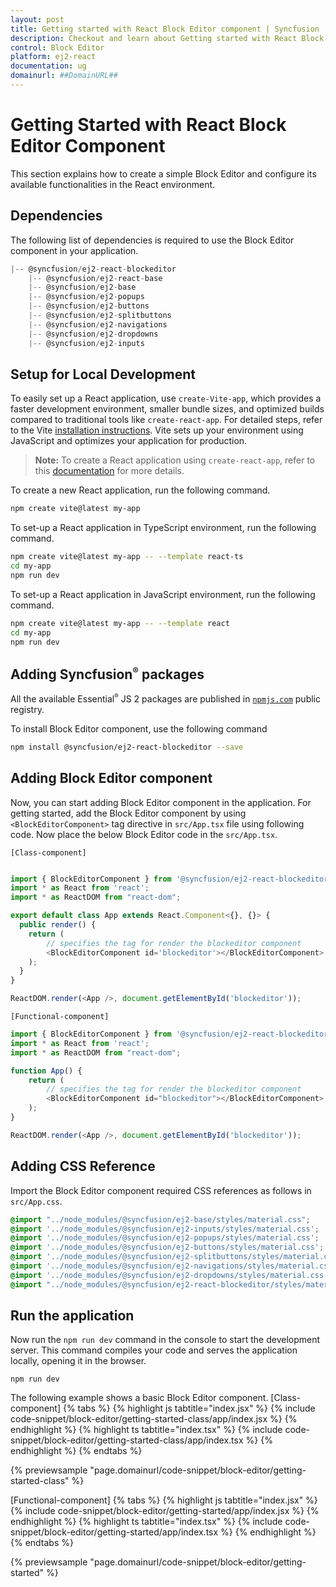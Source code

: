 ```yaml
---
layout: post
title: Getting started with React Block Editor component | Syncfusion
description: Checkout and learn about Getting started with React Block Editor component of Syncfusion Essential JS 2 and more details.
control: Block Editor
platform: ej2-react
documentation: ug
domainurl: ##DomainURL##
---
```


# Getting Started with React Block Editor Component

This section explains how to create a simple Block Editor and configure its available functionalities in the React environment.

## Dependencies

The following list of dependencies is required to use the Block Editor component in your application.

```js
|-- @syncfusion/ej2-react-blockeditor
    |-- @syncfusion/ej2-react-base
    |-- @syncfusion/ej2-base
    |-- @syncfusion/ej2-popups
    |-- @syncfusion/ej2-buttons
    |-- @syncfusion/ej2-splitbuttons
    |-- @syncfusion/ej2-navigations
    |-- @syncfusion/ej2-dropdowns
    |-- @syncfusion/ej2-inputs
```

## Setup for Local Development

To easily set up a React application, use `create-Vite-app`, which provides a faster development environment, smaller bundle sizes, and optimized builds compared to traditional tools like `create-react-app`. For detailed steps, refer to the Vite [installation instructions](https://vitejs.dev/guide/). Vite sets up your environment using JavaScript and optimizes your application for production.

> **Note:**  To create a React application using `create-react-app`, refer to this [documentation](https://ej2.syncfusion.com/react/documentation/getting-started/create-app) for more details.

To create a new React application, run the following command.

```bash
npm create vite@latest my-app
```
To set-up a React application in TypeScript environment, run the following command.

```bash
npm create vite@latest my-app -- --template react-ts
cd my-app
npm run dev
```
To set-up a React application in JavaScript environment, run the following command.

```bash
npm create vite@latest my-app -- --template react
cd my-app
npm run dev
```


## Adding Syncfusion<sup style="font-size:70%">&reg;</sup> packages

All the available Essential<sup style="font-size:70%">&reg;</sup> JS 2 packages are published in [`npmjs.com`](https://www.npmjs.com/~syncfusionorg) public registry.

To install Block Editor component, use the following command

```bash
npm install @syncfusion/ej2-react-blockeditor --save
```

## Adding Block Editor component

Now, you can start adding Block Editor component in the application. For getting started, add the Block Editor component by using `<BlockEditorComponent>` tag directive in `src/App.tsx` file using following code. Now place the below Block Editor code in the `src/App.tsx`.

`[Class-component]`

```ts

import { BlockEditorComponent } from '@syncfusion/ej2-react-blockeditor';
import * as React from 'react';
import * as ReactDOM from "react-dom";

export default class App extends React.Component<{}, {}> {
  public render() {
    return (
        // specifies the tag for render the blockeditor component
        <BlockEditorComponent id='blockeditor'></BlockEditorComponent>
    );
  }
}

ReactDOM.render(<App />, document.getElementById('blockeditor'));
```

`[Functional-component]`

```ts
import { BlockEditorComponent } from '@syncfusion/ej2-react-blockeditor';
import * as React from 'react';
import * as ReactDOM from "react-dom";

function App() {
    return (
        // specifies the tag for render the blockeditor component
        <BlockEditorComponent id="blockeditor"></BlockEditorComponent>
    );
}

ReactDOM.render(<App />, document.getElementById('blockeditor'));
```

## Adding CSS Reference

Import the Block Editor component required CSS references as follows in `src/App.css`.

```css
@import "../node_modules/@syncfusion/ej2-base/styles/material.css";
@import '../node_modules/@syncfusion/ej2-inputs/styles/material.css';
@import '../node_modules/@syncfusion/ej2-popups/styles/material.css';
@import '../node_modules/@syncfusion/ej2-buttons/styles/material.css';
@import '../node_modules/@syncfusion/ej2-splitbuttons/styles/material.css';
@import '../node_modules/@syncfusion/ej2-navigations/styles/material.css';
@import '../node_modules/@syncfusion/ej2-dropdowns/styles/material.css';
@import "../node_modules/@syncfusion/ej2-react-blockeditor/styles/material.css";
```
## Run the application

Now run the `npm run dev` command in the console to start the development server. This command compiles your code and serves the application locally, opening it in the browser.

```
npm run dev
```

The following example shows a basic Block Editor component.
[Class-component]
{% tabs %}
{% highlight js tabtitle="index.jsx" %}
{% include code-snippet/block-editor/getting-started-class/app/index.jsx %}
{% endhighlight %}
{% highlight ts tabtitle="index.tsx" %}
{% include code-snippet/block-editor/getting-started-class/app/index.tsx %}
{% endhighlight %}
{% endtabs %}

 {% previewsample "page.domainurl/code-snippet/block-editor/getting-started-class" %}

 [Functional-component]
 {% tabs %}
{% highlight js tabtitle="index.jsx" %}
{% include code-snippet/block-editor/getting-started/app/index.jsx %}
{% endhighlight %}
{% highlight ts tabtitle="index.tsx" %}
{% include code-snippet/block-editor/getting-started/app/index.tsx %}
{% endhighlight %}
{% endtabs %}

 {% previewsample "page.domainurl/code-snippet/block-editor/getting-started" %}